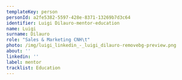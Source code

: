 ```yaml
---
templateKey: person
personId: a2fe5382-5597-428e-8371-13269b7d3c64
identifier: Luigi Dilauro-mentor-education
name: Luigi
surname: Dilauro
role: "Sales & Marketing CNH\t"
photo: /img/luigi_linkedin_-_luigi_dilauro-removebg-preview.png
about: ''
linkedin: ''
label: mentor
tracklist: Education
---
```

